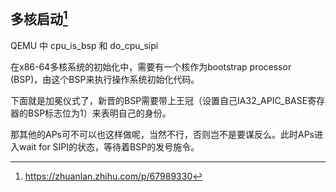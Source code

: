 ## 多核启动[^1]
QEMU 中 cpu_is_bsp 和 do_cpu_sipi

在x86-64多核系统的初始化中，需要有一个核作为bootstrap processor (BSP)，由这个BSP来执行操作系统初始化代码。

下面就是加冕仪式了，新晋的BSP需要带上王冠（设置自己IA32_APIC_BASE寄存器的BSP标志位为1）来表明自己的身份。

那其他的APs可不可以也这样做呢，当然不行，否则岂不是要谋反么。此时APs进入wait for SIPI的状态，等待着BSP的发号施令。

[^1]: https://zhuanlan.zhihu.com/p/67989330

